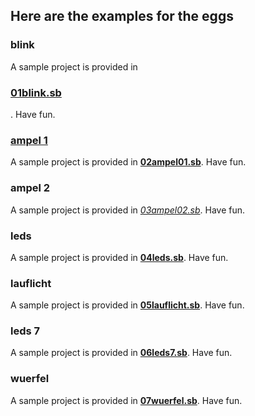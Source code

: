 ## Here are the examples for the eggs

### blink
A sample project is provided in <h3>[**01blink.sb**](../../source/tec-egg/01blink.sb)</h3>. Have fun.

### [ampel 1](../../source/tec-egg/02ampel01.sb)
A sample project is provided in [**02ampel01.sb**](../../source/tec-egg/02ampel01.sb). Have fun.

### ampel 2
A sample project is provided in [*03ampel02.sb*](../../source/tec-egg/03ampel02.sb). Have fun.

### leds
A sample project is provided in [**04leds.sb**](../../source/tec-egg/04leds.sb). Have fun.

### lauflicht
A sample project is provided in [**05lauflicht.sb**](../../source/tec-egg/05lauflicht.sb). Have fun.

### leds 7
A sample project is provided in [**06leds7.sb**](../../source/tec-egg/06leds7.sb). Have fun.

### wuerfel
A sample project is provided in [**07wuerfel.sb**](../../source/tec-egg/07wuerfel.sb). Have fun.
